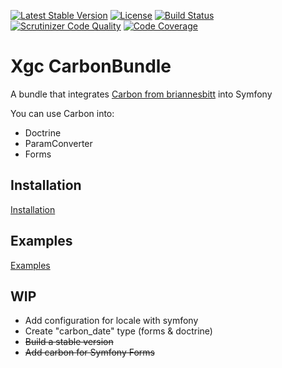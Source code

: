 [![Latest Stable Version](https://poser.pugx.org/xgc/carbon-bundle/v/stable)](https://packagist.org/packages/xgc/carbon-bundle)
[![License](https://poser.pugx.org/xgc/carbon-bundle/license)](https://packagist.org/packages/xgc/carbon-bundle)
[![Build Status](https://travis-ci.org/xgc1986/carbon-bundle.svg?branch=master)](https://travis-ci.org/xgc1986/carbon-bundle)
[![Scrutinizer Code Quality](https://scrutinizer-ci.com/g/xgc1986/carbon-bundle/badges/quality-score.png?b=master)](https://scrutinizer-ci.com/g/xgc1986/carbon-bundle/?branch=master)
[![Code Coverage](https://scrutinizer-ci.com/g/xgc1986/carbon-bundle/badges/coverage.png?b=master)](https://scrutinizer-ci.com/g/xgc1986/carbon-bundle/?branch=master)

# Xgc CarbonBundle

A bundle that integrates [Carbon from briannesbitt](https://github.com/briannesbitt/Carbon) into Symfony

You can use Carbon into:
* Doctrine
* ParamConverter
* Forms

## Installation

[Installation](./docs/installation.md)

## Examples

[Examples](./docs/usage.md)

## WIP

* Add configuration for locale with symfony
* Create "carbon_date" type (forms & doctrine)
* ~~Build a stable version~~
* ~~Add carbon for Symfony Forms~~
